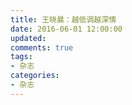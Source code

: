 ```yaml
---
title: 王晓晨：越低调越深情
date: 2016-06-01 12:00:00
updated:
comments: true
tags:
- 杂志
categories:
- 杂志
---
```


<!--more-->
